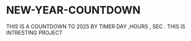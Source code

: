 # NEW-YEAR-COUNTDOWN
THIS IS A COUNTDOWN TO 2025 BY TIMER DAY ,HOURS , SEC .   THIS IS INTRESTING PROJECT
